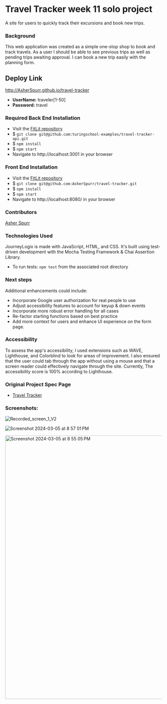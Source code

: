 # Travel Tracker week 11 solo project
A site for users to quickly track their excursions and book new trips.

### Background 
This web application was created as a simple one-stop shop to book and track travels. As a user I should be able to see previous trips as well as pending trips awaiting approval. I can book a new trip easily with the planning form.

## Deploy Link
http://AsherSpurr.github.io/travel-tracker

- **UserName:** traveler[1-50]
- **Password:** travel

### Required Back End Installation
- Visit the [FitLit repository](https://github.com/turingschool-examples/travel-tracker-api)
- $ `git clone git@github.com:turingschool-examples/travel-tracker-api.git`
- $ `npm install`
- $ `npm start`
- Navigate to http://localhost:3001 in your browser

### Front End Installation
- Visit the [FitLit repository](https://github.com/AsherSpurr/travel-tracker)
- $ `git clone git@github.com:AsherSpurr/travel-tracker.git`
- $ `npm install`
- $ `npm start`
- Navigate to http://localhost:8080/ in your browser

### Contributors 
[Asher Spurr](https://github.com/AsherSpurr)

### Technologies Used
JourneyLogix is made with JavaScript, HTML, and CSS. It's built using test-driven development with the Mocha Testing Framework & Chai Assertion Library.
- To run tests: `npm test` from the associated root directory

### Next steps 
Additional enhancements could include:
- Incorporate Google user authorization for real people to use
- Adjust accessibility features to account for keyup & down events 
- Incorporate more robust error handling for all cases
- Re-factor starting functions based on best practice
- Add more context for users and enhance UI experience on the form page.

### Accessibility
To assess the app's accessibility, I used extensions such as WAVE, Lighthouse, and Colorblind to look for areas of improvement. I also ensured that the user could tab through the app without using a mouse and that a screen reader could effectively navigate through the site. Currently, The accessibility score is 100% according to Lighthouse. 

### Original Project Spec Page
- [Travel Tracker](https://frontend.turing.edu/projects/travel-tracker.html)

### Screenshots: 
![Recorded_screen_1_V2](https://github.com/AsherSpurr/travel-tracker/assets/144856487/8dff9110-ba86-4b2f-ba45-bba7adb6846b)

![Screenshot 2024-03-05 at 8 57 01 PM](https://github.com/AsherSpurr/travel-tracker/assets/144856487/7e5c3ce2-d958-4692-b798-de70dd2f8630)

<img width="848" alt="Screenshot 2024-03-05 at 8 55 05 PM" src="https://github.com/AsherSpurr/travel-tracker/assets/144856487/1f99020b-6ee8-42a9-851d-aed23bb0c072">


